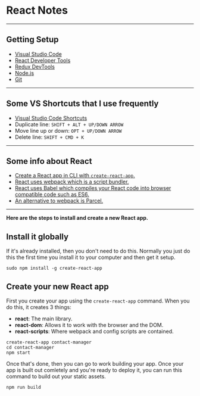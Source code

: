 # React Notes

---

## Getting Setup

- [Visual Studio Code](https://code.visualstudio.com/)
- [React Developer Tools](https://chrome.google.com/webstore/detail/react-developer-tools/fmkadmapgofadopljbjfkapdkoienihi?hl=en)
- [Redux DevTools](https://chrome.google.com/webstore/detail/redux-devtools/lmhkpmbekcpmknklioeibfkpmmfibljd?hl=en)
- [Node.js](https://nodejs.org/en/)
- [Git](https://git-scm.com/downloads)

---

## Some VS Shortcuts that I use frequently

- [Visual Studio Code Shortcuts](https://code.visualstudio.com/shortcuts/keyboard-shortcuts-macos.pdf)
- Duplicate line: `SHIFT + ALT + UP/DOWN ARROW`
- Move line up or down: `OPT + UP/DOWN ARROW`
- Delete line: `SHIFT + CMD + K`

---

## Some info about React

- [Create a React app in CLI with `create-react-app`.](https://github.com/facebook/create-react-app)
- [React uses webpack which is a script bundler.](https://webpack.js.org/)
- [React uses Babel which compiles your React code into browser compatible code such as ES6.](https://babeljs.io/)
- [An alternative to webpack is Parcel.](https://parceljs.org/)

---

**Here are the steps to install and create a new React app.**

## Install it globally

If it's already installed, then you don't need to do this. Normally you just do this the first time you install it to your computer and then get it setup.

```
sudo npm install -g create-react-app
```

## Create your new React app

First you create your app using the `create-react-app` command. When you do this, it creates 3 things:

- **react**: The main library.
- **react-dom**: Allows it to work with the browser and the DOM.
- **react-scripts**: Where webpack and config scripts are contained.

```
create-react-app contact-manager
cd contact-manager
npm start
```

Once that's done, then you can go to work building your app. Once your app is built out comletely and you're ready to deploy it, you can run this command to build out your static assets.

```
npm run build
```
